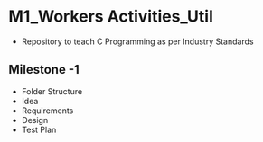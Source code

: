 # M1_Workers Activities_Util
* Repository to teach C Programming as per Industry Standards

## Milestone -1
* Folder Structure
* Idea
* Requirements
* Design
* Test Plan
